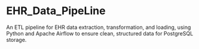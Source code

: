 # EHR_Data_PipeLine
An ETL pipeline for EHR data extraction, transformation, and loading, using Python and Apache Airflow to ensure clean, structured data for PostgreSQL storage.
